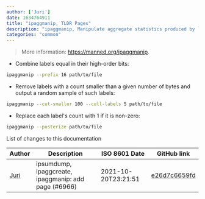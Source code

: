 ```yaml
---
author: ['Juri']
date: 1634764911
title: "ipaggmanip, TLDR Pages"
description: "ipaggmanip, Manipulate aggregate statistics produced by `ipaggcreate`."
categories: "common"
---
```

> More information: <https://manned.org/ipaggmanip>.

- Combine labels equal in their high-order bits:

```bash
ipaggmanip --prefix 16 path/to/file
```

- Remove labels with a count smaller than a given number of bytes and output a random sample of such labels:

```bash
ipaggmanip --cut-smaller 100 --cull-labels 5 path/to/file
```

- Replace each label's count with 1 if it is non-zero:

```bash
ipaggmanip --posterize path/to/file
```
List of changes to this documentation


Author | Description | ISO 8601 Date | GitHub link
------|-----|-----|-----
[Juri](mailto:juri.dispan@posteo.net) | ipsumdump, ipaggcreate, ipaggmanip: add page (#6966) | 2021-10-20T23:21:51 | [e26d7c6659fd](https://github.com/tldr-pages/tldr/commit/e26d7c6659fdd1a2ddd9dcf0d57c95eaa4615f94)

